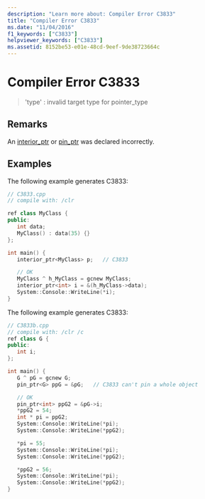 ```yaml
---
description: "Learn more about: Compiler Error C3833"
title: "Compiler Error C3833"
ms.date: "11/04/2016"
f1_keywords: ["C3833"]
helpviewer_keywords: ["C3833"]
ms.assetid: 8152be53-e01e-48cd-9eef-9de38723664c
---
```

# Compiler Error C3833

> 'type' : invalid target type for pointer_type

## Remarks

An [interior_ptr](../../extensions/interior-ptr-cpp-cli.md) or [pin_ptr](../../extensions/pin-ptr-cpp-cli.md) was declared incorrectly.

## Examples

The following example generates C3833:

```cpp
// C3833.cpp
// compile with: /clr

ref class MyClass {
public:
   int data;
   MyClass() : data(35) {}
};

int main() {
   interior_ptr<MyClass> p;   // C3833

   // OK
   MyClass ^ h_MyClass = gcnew MyClass;
   interior_ptr<int> i = &(h_MyClass->data);
   System::Console::WriteLine(*i);
}
```

The following example generates C3833:

```cpp
// C3833b.cpp
// compile with: /clr /c
ref class G {
public:
   int i;
};

int main() {
   G ^ pG = gcnew G;
   pin_ptr<G> ppG = &pG;   // C3833 can't pin a whole object

   // OK
   pin_ptr<int> ppG2 = &pG->i;
   *ppG2 = 54;
   int * pi = ppG2;
   System::Console::WriteLine(*pi);
   System::Console::WriteLine(*ppG2);

   *pi = 55;
   System::Console::WriteLine(*pi);
   System::Console::WriteLine(*ppG2);

   *ppG2 = 56;
   System::Console::WriteLine(*pi);
   System::Console::WriteLine(*ppG2);
}
```
